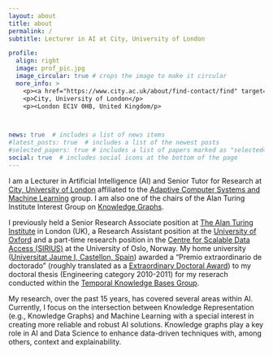 ```yaml
---
layout: about
title: about
permalink: /
subtitle: Lecturer in AI at City, University of London

profile:
  align: right
  image: prof_pic.jpg
  image_circular: true # crops the image to make it circular
  more_info: >
    <p><a href="https://www.city.ac.uk/about/find-contact/find" target="_blank">College Building, Northampton Square</a></p> 
    <p>City, University of London</p>
    <p><London EC1V 0HB, United Kingdom/p>



news: true  # includes a list of news items
#latest_posts: true  # includes a list of the newest posts
#selected_papers: true # includes a list of papers marked as "selected={true}"
social: true  # includes social icons at the bottom of the page
---
```


I am a Lecturer in Artificial Intelligence (AI) and Senior Tutor for Research at [City, University of London](https://www.city.ac.uk/about/people/academics/ernesto-jimenez-ruiz) affiliated to the [Adaptive Computer Systems and Machine Learning](https://www.city.ac.uk/research/centres/acsml) group. 
I am also one of the chairs of the Alan Turing Institute Interest Group on [Knowledge Graphs](https://www.turing.ac.uk/research/interest-groups/knowledge-graphs).

I previously held a Senior Research Associate position at [The Alan Turing Institute](https://www.turing.ac.uk/people/researchers/ernesto-jimenez-ruiz) in London (UK), a Research Assistant position at the [University of Oxford](http://www.cs.ox.ac.uk/people/ernesto.jimenez-ruiz/) and a part-time research position in the [Centre for Scalable Data Access (SIRIUS)](https://sirius-labs.no/ernesto-jimenez-ruiz-researcher/) at the University of Oslo, Norway. My home university ([Universitat Jaume I, Castellon, Spain](https://www.uji.es/)) awarded a “Premio extraordinario de doctorado” (roughly translated as a [Extraordinary Doctoral Award](http://www.cs.ox.ac.uk/news/514-full.html)) to my doctoral thesis (Engineering category 2010-2011) for my reserach conducted within the [Temporal Knowledge
Bases Group](https://krono.act.uji.es/).

My research, over the past 15 years, has covered several areas within AI. Currently, I focus on the intersection between Knowledge Representation (e.g., Knowledge Graphs) and Machine Learning with a special interest in creating more reliable and robust AI solutions. Knowledge graphs play a key role in AI and Data Science to enhance data-driven techniques with, among others, context and explainability.

